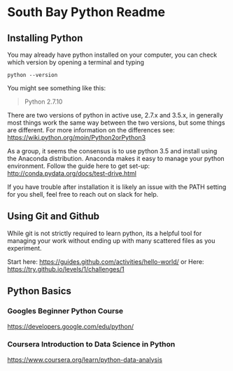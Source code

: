# South Bay Python Readme

## Installing Python

You may already have python installed on your computer, you can check which version by opening a terminal and typing 

	python --version

You might see something like this:

> Python 2.7.10

There are two versions of python in active use, 2.7.x and 3.5.x, in generally most things work the same way between the two versions, but some things are different. For more information on the differences see: https://wiki.python.org/moin/Python2orPython3

As a group, it seems the consensus is to use python 3.5 and install using the Anaconda distribution. Anaconda makes it easy to manage your python environment. Follow the guide here to get set-up: http://conda.pydata.org/docs/test-drive.html

If you have trouble after installation it is likely an issue with the PATH setting for you shell, feel free to reach out on slack for help. 

## Using Git and Github

While git is not strictly required to learn python, its a helpful tool for managing your work without ending up with many scattered files as you experiment. 

Start here: https://guides.github.com/activities/hello-world/
or Here: https://try.github.io/levels/1/challenges/1

## Python Basics

### Googles Beginner Python Course
https://developers.google.com/edu/python/

### Coursera Introduction to Data Science in Python
https://www.coursera.org/learn/python-data-analysis


